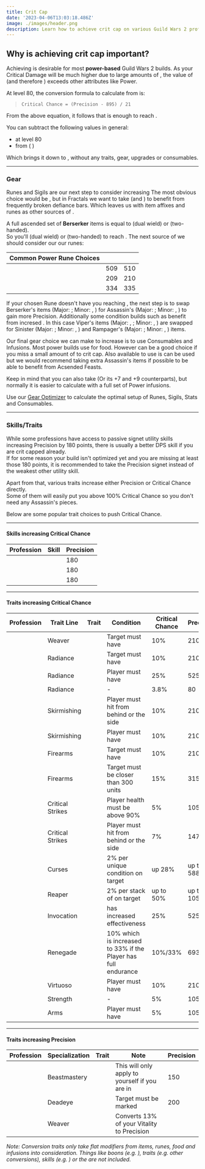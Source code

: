 ```yaml
---
title: Crit Cap
date: '2023-04-06T13:03:18.486Z'
image: ./images/header.png
description: Learn how to achieve crit cap on various Guild Wars 2 professions.
---
```


## Why is achieving crit cap important?

Achieving <Attribute name="Critical Chance" text="100% Critical Chance"/> is desirable for most **power-based** Guild Wars 2 builds. As your Critical Damage will be much higher due to large amounts of <Attribute name="Ferocity"/>, the value of <Attribute name="Critical Chance"/> (and therefore <Attribute name="Precision"/>) exceeds other attributes like Power.

At level 80, the conversion formula to calculate <Attribute name="Critical Chance"/> from <Attribute name="Precision"/> is:

> `Critical Chance = (Precision - 895) / 21`

From the above equation, it follows that **<Attribute name="Precision" text="2995 Precision"/>** is enough to reach <Attribute name="Critical Chance" text="100% Critical Chance"/>.

You can subtract the following values in general:

- **<Attribute name="Precision" text="1000 base Precision"/>** at level 80
- <Attribute name="Critical Chance" text="25% Critical Chance"/> from **<Boon name="Fury"/>** ( **<Attribute name="Precision" text="525 Precision"/>**)

Which brings it down to **<Attribute name="Precision" text="1470 Precision"/>**, without any traits, gear, upgrades or consumables.

---

### Gear

Runes and Sigils are our next step to consider increasing <Attribute name="Precision"/> The most obvious choice would be <Item name="Accuracy" type="Sigil"/>, but in Fractals we want to take <Item name="Impact" type="Sigil"/> (and <Item name="Force" type="Sigil"/>) to benefit from frequently broken defiance bars. Which leaves us with item affixes and runes as other sources of <Attribute name="Precision"/>.

A full ascended set of **Berserker** items is equal to **<Attribute name="Precision" text="961 Precision"/>** (dual wield) or **<Attribute name="Precision" text="960 Precision"/>** (two-handed).  
So you'll <Attribute name="Precision" text="509 Precision"/> (dual wield) or <Attribute name="Precision" text="510 Precision"/> (two-handed) to reach <Attribute name="Critical Chance" text="100% Critical Chance"/>. The next source of <Attribute name="Precision"/> we should consider our our runes:

| Common Power Rune Choices | <Attribute name="Precision" text="Precision Required Dual Wield"/> | <Attribute name="Precision" text="Precision Required Two-Handed"/> |
| ------------------------- | ------------------------------------------------------------------ | ------------------------------------------------------------------ |
| <Item id="24836"/>        | 509                                                                | 510                                                                |
| <Item id="24818"/>        | 209                                                                | 210                                                                |
| <Item id="24723"/>        | 334                                                                | 335                                                                |

If your chosen Rune doesn't have you reaching <Attribute name="Critical Chance" text="100% Critical Chance"/>, the next step is to swap Berserker's items (Major: <Attribute name="Power"/>; Minor: <Attribute name="Precision"/>, <Attribute name="Ferocity"/>) for Assassin's (Major: <Attribute name="Precision"/>; Minor: <Attribute name="Power"/>, <Attribute name="Ferocity"/>) to gain more Precision. Additionally some condition builds such as <BuildLink build="Condi Virtuoso" specialization="Virtuoso"/> benefit from incresed <Attribute name="Precision"/>. In this case Viper's items (Major: <Attribute name="Condition Damage"/>, <Attribute name="Power"/>; Minor: <Attribute name="Expertise"/>, <Attribute name="Precision"/>) are swapped for Sinister (Major: <Attribute name="Condition Damage"/>; Minor: <Attribute name="Power"/>, <Attribute name="Precision"/>) and Rampager's (Major: <Attribute name="Precision"/>; Minor: <Attribute name="Power"/>, <Attribute name="Condition Damage"/>) items.

Our final gear choice we can make to increase <Attribute name="Precision"/> is to use Consumables and Infusions. Most power builds use <Item id="91805"/> for food. However <Item id="91709"/> can be a good choice if you miss a small amount of <Attribute name="Precision"/> to crit cap. Also available to use is <Item id="12486"/> can be used but we would recommend taking extra Assassin's items if possible to be able to benefit from Acsended Feasts.

Keep in mind that you can also take <Item id="39621"/> (Or its +7 and +9 counterparts), but normally it is easier to calculate with a full set of Power infusions.

Use our [Gear Optimizer](https://optimizer.discretize.eu/) to calculate the optimal setup of Runes, Sigils, Stats and Consumables.

---

### Skills/Traits

While some professions have access to passive signet utility skills increasing Precision by 180 points, there is usually a better DPS skill if you are crit capped already.  
If for some reason your build isn't optimized yet and you are missing at least those 180 points, it is recommended to take the Precision signet instead of the weakest other utility skill.

Apart from that, various traits increase either Precision or Critical Chance directly.  
Some of them will easily put you above 100% Critical Chance so you don't need any Assassin's pieces.

Below are some popular trait choices to push Critical Chance.

---

#### Skills increasing Critical Chance

| Profession                            | Skill                             | Precision |
| ------------------------------------- | --------------------------------- | --------- |
| <Specialization name="Warrior"/>      | <Skill name="Signet of Fury"/>    | 180       |
| <Specialization name="Thief"/>        | <Skill name="Signet of Agility"/> | 180       |
| <Specialization name="Elementalist"/> | <Skill name="Signet of Fire"/>    | 180       |

---

#### Traits increasing Critical Chance

| Profession                            | Trait Line       | Trait                                | Condition                                                      | Critical Chance | Precision  |
| ------------------------------------- | ---------------- | ------------------------------------ | -------------------------------------------------------------- | --------------- | ---------- |
| <Specialization name="Elementalist"/> | Weaver           | <Trait name="Superior Elements"/>    | Target must have <Condition name="Weakness"/>                  | 10%             | 210        |
| <Specialization name="Guardian"/>     | Radiance         | <Trait name="Radiant Power"/>        | Target must have <Condition name="Burning"/>                   | 10%             | 210        |
| <Specialization name="Guardian"/>     | Radiance         | <Trait name="Righteous Instincts"/>  | Player must have <Boon name="Resolution"/>                     | 25%             | 525        |
| <Specialization name="Guardian"/>     | Radiance         | <Trait name="Right-Hand Strength"/>  | -                                                              | 3.8%            | 80         |
| <Specialization name="Ranger"/>       | Skirmishing      | <Trait name="Hunters Tactics"/>      | Player must hit from behind or the side                        | 10%             | 210        |
| <Specialization name="Ranger"/>       | Skirmishing      | <Trait name="Vicious Quarry"/>       | Player must have <Boon name="Fury"/>                           | 10%             | 210        |
| <Specialization name="Engineer"/>     | Firearms         | <Trait name="Hematic Focus"/>        | Target must have <Condition name="Bleeding"/>                  | 10%             | 210        |
| <Specialization name="Engineer"/>     | Firearms         | <Trait name="High Caliber"/>         | Target must be closer than 300 units                           | 15%             | 315        |
| <Specialization name="Thief"/>        | Critical Strikes | <Trait name="Keen Observer"/>        | Player health must be above 90%                                | 5%              | 105        |
| <Specialization name="Thief"/>        | Critical Strikes | <Trait name="Twin Fangs"/>           | Player must hit from behind or the side                        | 7%              | 147        |
| <Specialization name="Necromancer"/>  | Curses           | <Trait name="Target the Weak"/>      | 2% per unique condition on target                              | up 28%          | up to 588  |
| <Specialization name="Necromancer"/>  | Reaper           | <Trait name="Decimate Defenses"/>    | 2% per stack of <Condition name="Vulnerability"/> on target    | up to 50%       | up to 1050 |
| <Specialization name="Revenant"/>     | Invocation       | <Trait name="Roiling Mists"/>        | <Boon name="Fury"/> has increased effectiveness                | 25%             | 525        |
| <Specialization name="Revenant"/>     | Renegade         | <Trait name="Brutal Momentum"/>      | 10% which is increased to 33% if the Player has full endurance | 10%/33%         | 693        |
| <Specialization name="Mesmer"/>       | Virtuoso         | <Trait name="Quiet Intensity"/>      | Player must have <Boon name="Fury"/>                           | 10%             | 210        |
| <Specialization name="Warrior"/>      | Strength         | <Trait name="Pinnacle of Strength"/> | -                                                              | 5%              | 105        |
| <Specialization name="Warrior"/>      | Arms             | <Trait name="Furious Burst"/>        | Player must have <Boon name="Fury"/>                           | 5%              | 105        |

---

#### Traits increasing Precision

| Profession                            | Specialization | Trait                                 | Note                                                                     | Precision |
| ------------------------------------- | -------------- | ------------------------------------- | ------------------------------------------------------------------------ | --------- |
| <Specialization name="Soulbeast"/>    | Beastmastery   | <Trait name="Pack Alpha"/>            | This will only apply to yourself if you are in <Skill name="Beastmode"/> | 150       |
| <Specialization name="Thief"/>        | Deadeye        | <Trait name="Be Quick or Be Killed"/> | Target must be marked                                                    | 200       |
| <Specialization name="Elementalist"/> | Weaver         | <Trait name="Elements of Rage"/>      | Converts 13% of your Vitality to Precision                               |           |

_Note: Conversion traits only take flat modifiers from items, runes, food and infusions into consideration. Things like boons (e.g. <Boon name="Might"/>), traits (e.g. other conversions), skills (e.g. <Skill name="Signet of Fury"/>) or the <Item id="79722"/> are not included._
